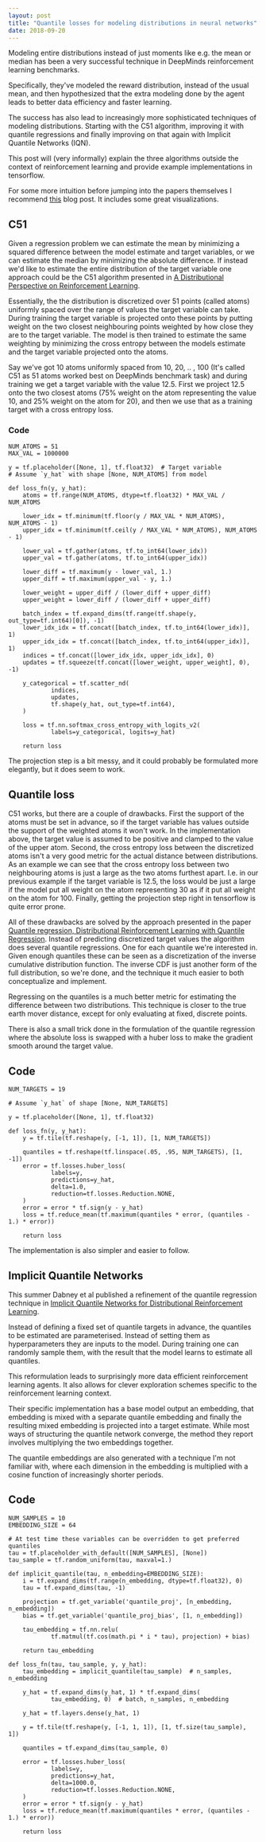 ```yaml
---
layout: post
title: "Quantile losses for modeling distributions in neural networks"
date: 2018-09-20
---
```


Modeling entire distributions instead of just moments like e.g. the mean or median has been a very successful technique in DeepMinds reinforcement learning benchmarks.

Specifically, they've modeled the reward distribution, instead of the usual mean, and then hypothesized that the extra modeling done by the agent leads to better data efficiency and faster learning.

The success has also lead to increasingly more sophisticated techniques of modeling distributions. Starting with the C51 algorithm, improving it with quantile regressions and finally improving on that again with Implicit Quantile Networks (IQN).

This post will (very informally) explain the three algorithms outside the context of reinforcement learning and provide example implementations in tensorflow.

For some more intuition before jumping into the papers themselves I recommend [this](https://mtomassoli.github.io/2017/12/08/distributional_rl/) blog post. It includes some great visualizations.

## C51

Given a regression problem we can estimate the mean by minimizing a squared difference between the model estimate and target variables, or we can estimate the median by minimizing the absolute difference. If instead we'd like to estimate the entire distribution of the target variable one approach could be the C51 algorithm presented in [A Distributional Perspective on Reinforcement Learning](https://arxiv.org/abs/1707.06887).

Essentially, the the distribution is discretized over 51 points (called atoms) uniformly spaced over the range of values the target variable can take. During training the target variable is projected onto these points by putting weight on the two closest neighbouring points weighted by how close they are to the target variable. The model is then trained to estimate the same weighting by minimizing the cross entropy between the models estimate and the target variable projected onto the atoms.

Say we've got 10 atoms uniformly spaced from 10, 20, .. , 100 (It's called C51 as 51 atoms worked best on DeepMinds benchmark task) and during training we get a target variable with the value 12.5. First we project 12.5 onto the two closest atoms (75% weight on the atom representing the value 10, and 25% weight on the atom for 20), and then we use that as a training target with a cross entropy loss.

### Code

```
NUM_ATOMS = 51
MAX_VAL = 1000000

y = tf.placeholder([None, 1], tf.float32)  # Target variable
# Assume `y_hat` with shape [None, NUM_ATOMS] from model

def loss_fn(y, y_hat):
    atoms = tf.range(NUM_ATOMS, dtype=tf.float32) * MAX_VAL / NUM_ATOMS

    lower_idx = tf.minimum(tf.floor(y / MAX_VAL * NUM_ATOMS), NUM_ATOMS - 1)
    upper_idx = tf.minimum(tf.ceil(y / MAX_VAL * NUM_ATOMS), NUM_ATOMS - 1)

    lower_val = tf.gather(atoms, tf.to_int64(lower_idx))
    upper_val = tf.gather(atoms, tf.to_int64(upper_idx))

    lower_diff = tf.maximum(y - lower_val, 1.)
    upper_diff = tf.maximum(upper_val - y, 1.)

    lower_weight = upper_diff / (lower_diff + upper_diff)
    upper_weight = lower_diff / (lower_diff + upper_diff)

    batch_index = tf.expand_dims(tf.range(tf.shape(y, out_type=tf.int64)[0]), -1)
    lower_idx_idx = tf.concat([batch_index, tf.to_int64(lower_idx)], 1)
    upper_idx_idx = tf.concat([batch_index, tf.to_int64(upper_idx)], 1)
    indices = tf.concat([lower_idx_idx, upper_idx_idx], 0)
    updates = tf.squeeze(tf.concat([lower_weight, upper_weight], 0), -1)

    y_categorical = tf.scatter_nd(
            indices,
            updates,
            tf.shape(y_hat, out_type=tf.int64),
    )

    loss = tf.nn.softmax_cross_entropy_with_logits_v2(
            labels=y_categorical, logits=y_hat)

    return loss
```

The projection step is a bit messy, and it could probably be formulated more elegantly, but it does seem to work.

## Quantile loss
C51 works, but there are a couple of drawbacks. First the support of the atoms must be set in advance, so if the target variable has values outside the support of the weighted atoms it won't work. In the implementation above, the target value is assumed to be positive and clamped to the value of the upper atom. Second, the cross entropy loss between the discretized atoms isn't a very good metric for the actual distance between distributions. As an example we can see that the cross entropy loss between two neighbouring atoms is just a large as the two atoms furthest apart. I.e. in our previous example if the target variable is 12.5, the loss would be just a large if the model put all weight on the atom representing 30 as if it put all weight on the atom for 100. Finally, getting the projection step right in tensorflow is quite error prone.

All of these drawbacks are solved by the approach presented in the paper [Quantile regression, Distributional Reinforcement Learning with Quantile Regression](https://arxiv.org/abs/1710.10044). Instead of predicting discretized target values the algorithm does several quantile regressions. One for each quantile we're interested in. Given enough quantiles these can be seen as a discretization of the inverse cumulative distribution function. The inverse CDF is just another form of the full distribution, so we're done, and the technique it much easier to both conceptualize and implement.

Regressing on the quantiles is a much better metric for estimating the difference between two distributions. This technique is closer to the true earth mover distance, except for only evaluating at fixed, discrete points.

There is also a small trick done in the formulation of the quantile regression where the absolute loss is swapped with a huber loss to make the gradient smooth around the target value.

## Code

```
NUM_TARGETS = 19

# Assume `y_hat` of shape [None, NUM_TARGETS]

y = tf.placeholder([None, 1], tf.float32)

def loss_fn(y, y_hat):
    y = tf.tile(tf.reshape(y, [-1, 1]), [1, NUM_TARGETS])

    quantiles = tf.reshape(tf.linspace(.05, .95, NUM_TARGETS), [1, -1])
    error = tf.losses.huber_loss(
            labels=y,
            predictions=y_hat,
            delta=1.0,
            reduction=tf.losses.Reduction.NONE,
    )
    error = error * tf.sign(y - y_hat)
    loss = tf.reduce_mean(tf.maximum(quantiles * error, (quantiles - 1.) * error))

    return loss
```

The implementation is also simpler and easier to follow.

## Implicit Quantile Networks
This summer Dabney et al published a refinement of the quantile regression technique in [Implicit Quantile Networks for Distributional Reinforcement Learning](https://arxiv.org/abs/1806.06923).

Instead of defining a fixed set of quantile targets in advance, the quantiles to be estimated are parameterised. Instead of setting them as hyperparameters they are inputs to the model. During training one can randomly sample them, with the result that the model learns to estimate all quantiles.

This reformulation leads to surprisingly more data efficient reinforcement learning agents. It also allows for clever exploration schemes specific to the reinforcement learning context.

Their specific implementation has a base model output an embedding, that embedding is mixed with a separate quantile embedding and finally the resulting mixed embedding is projected into a target estimate. While most ways of structuring the quantile network converge, the method they report involves multiplying the two embeddings together.

The quantile embeddings are also generated with a technique I'm not familiar with, where each dimension in the embedding is multiplied with a cosine function of increasingly shorter periods.

## Code
```
NUM_SAMPLES = 10
EMBEDDING_SIZE = 64

# At test time these variables can be overridden to get preferred quantiles
tau = tf.placeholder_with_default([NUM_SAMPLES], [None])
tau_sample = tf.random_uniform(tau, maxval=1.)

def implicit_quantile(tau, n_embedding=EMBEDDING_SIZE):
    i = tf.expand_dims(tf.range(n_embedding, dtype=tf.float32), 0)
    tau = tf.expand_dims(tau, -1)

    projection = tf.get_variable('quantile_proj', [n_embedding, n_embedding])
    bias = tf.get_variable('quantile_proj_bias', [1, n_embedding])

    tau_embedding = tf.nn.relu(
            tf.matmul(tf.cos(math.pi * i * tau), projection) + bias)

    return tau_embedding

def loss_fn(tau, tau_sample, y, y_hat):
    tau_embedding = implicit_quantile(tau_sample)  # n_samples, n_embedding

    y_hat = tf.expand_dims(y_hat, 1) * tf.expand_dims(
            tau_embedding, 0)  # batch, n_samples, n_embedding

    y_hat = tf.layers.dense(y_hat, 1)

    y = tf.tile(tf.reshape(y, [-1, 1, 1]), [1, tf.size(tau_sample), 1])

    quantiles = tf.expand_dims(tau_sample, 0)

    error = tf.losses.huber_loss(
            labels=y,
            predictions=y_hat,
            delta=1000.0,
            reduction=tf.losses.Reduction.NONE,
    )
    error = error * tf.sign(y - y_hat)
    loss = tf.reduce_mean(tf.maximum(quantiles * error, (quantiles - 1.) * error))

    return loss
```
